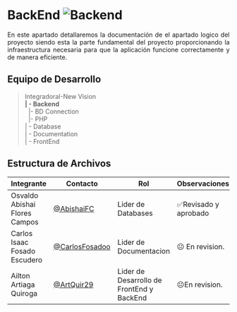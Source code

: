 # BackEnd ![Backend](https://img.shields.io/badge/Backend-Processing-blue)

<p align = justify>
En este apartado detallaremos la documentación de el apartado logico del proyecto siendo esta la parte fundamental del proyecto proporcionando la infraestructura necesaria para que la aplicación funcione correctamente y de  manera eficiente.
</p>

## Equipo de Desarrollo
>IntegradoraI-New Vision<br>
>**| - Backend** <br>
>&nbsp;&nbsp;|- BD Connection<br>
>&nbsp;&nbsp;|- PHP<br>
>| - Database<br>
>| - Documentation<br>
>| - FrontEnd


## Estructura de Archivos
|Integrante|Contacto|Rol|Observaciones|
|------------|--------|---|---|
|Osvaldo Abishai Flores Campos|[@AbishaiFC](https://github.com/AbishaiFC)|Lider de Databases|✅Revisado y aprobado|
|Carlos Isaac Fosado Escudero|[@CarlosFosadoo](https://github.com/CarlosFosadoo)|Lider de Documentacion|😐 En revision.|
|Ailton Artiaga Quiroga|[@ArtQuir29](https://github.com/ArtQuir29)|Lider de Desarrollo de FrontEnd y BackEnd | 😐En revision.|
